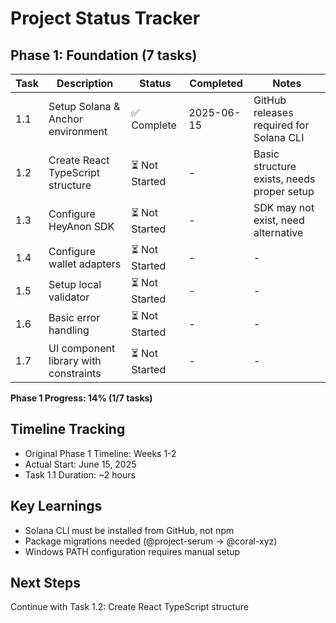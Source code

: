 # Project Status Tracker

## Phase 1: Foundation (7 tasks)

| Task | Description | Status | Completed | Notes |
|------|-------------|--------|-----------|-------|
| 1.1 | Setup Solana & Anchor environment | ✅ Complete | 2025-06-15 | GitHub releases required for Solana CLI |
| 1.2 | Create React TypeScript structure | ⏳ Not Started | - | Basic structure exists, needs proper setup |
| 1.3 | Configure HeyAnon SDK | ⏳ Not Started | - | SDK may not exist, need alternative |
| 1.4 | Configure wallet adapters | ⏳ Not Started | - | - |
| 1.5 | Setup local validator | ⏳ Not Started | - | - |
| 1.6 | Basic error handling | ⏳ Not Started | - | - |
| 1.7 | UI component library with constraints | ⏳ Not Started | - | - |

**Phase 1 Progress: 14% (1/7 tasks)**

## Timeline Tracking
- Original Phase 1 Timeline: Weeks 1-2
- Actual Start: June 15, 2025
- Task 1.1 Duration: ~2 hours

## Key Learnings
- Solana CLI must be installed from GitHub, not npm
- Package migrations needed (@project-serum → @coral-xyz)
- Windows PATH configuration requires manual setup

## Next Steps
Continue with Task 1.2: Create React TypeScript structure 